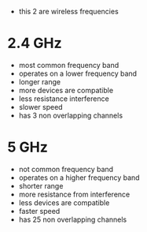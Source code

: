 - this 2 are wireless frequencies

# 2.4 GHz
-  most common frequency band
- operates on a lower frequency band
- longer range
- more devices are compatible
- less resistance interference
- slower speed
- has 3 non overlapping channels



# 5 GHz
- not common frequency band
- operates on a higher frequency band
- shorter range
- more resistance from interference
- less devices are compatible
- faster speed
- has 25 non overlapping channels